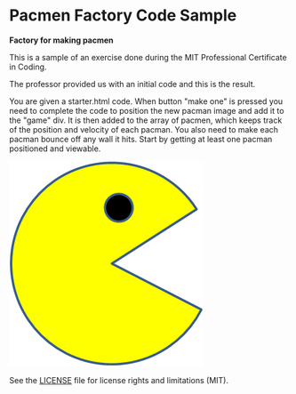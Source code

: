 # Pacmen Factory Code Sample

**Factory for making pacmen**

This is a sample of an exercise done during the MIT Professional Certificate in Coding.

The professor provided us with an initial code and this is the result.

You are given a starter.html code.
When button "make one" is pressed you need to complete the code 
to position the new pacman image and add it to the "game" div. It is then added to the array of pacmen, which keeps track of the position and velocity of each pacman.
You also need to make each pacman bounce off any wall it hits. 
Start by getting at least one pacman positioned and viewable. 

<img src="images/PacMan1.png">

See the <a href="/license.md">LICENSE</a> file for license rights and limitations (MIT).
